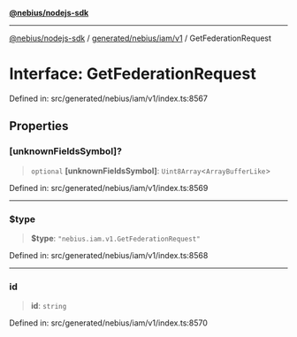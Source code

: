 [**@nebius/nodejs-sdk**](../../../../../README.md)

---

[@nebius/nodejs-sdk](../../../../../README.md) / [generated/nebius/iam/v1](../README.md) / GetFederationRequest

# Interface: GetFederationRequest

Defined in: src/generated/nebius/iam/v1/index.ts:8567

## Properties

### \[unknownFieldsSymbol\]?

> `optional` **\[unknownFieldsSymbol\]**: `Uint8Array`\<`ArrayBufferLike`\>

Defined in: src/generated/nebius/iam/v1/index.ts:8569

---

### $type

> **$type**: `"nebius.iam.v1.GetFederationRequest"`

Defined in: src/generated/nebius/iam/v1/index.ts:8568

---

### id

> **id**: `string`

Defined in: src/generated/nebius/iam/v1/index.ts:8570
